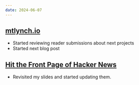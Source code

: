 ```yaml
---
date: 2024-06-07
---
```


## [mtlynch.io](https://mtlynch.io)

- Started reviewing reader submissions about next projects
- Started next blog post

## [Hit the Front Page of Hacker News](https://hitthefrontpage.com)

- Revisited my slides and started updating them.
